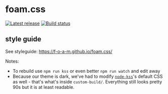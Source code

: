 # foam.css

[![Latest release](http://img.shields.io/github/release/f-o-a-m/foam.css.svg)](https://github.com/f-o-a-m/foam.css/releases)
[![Build status](https://travis-ci.org/f-o-a-m/foam.css.svg?branch=master)](https://travis-ci.org/f-o-a-m/foam.css)

## style guide

See styleguide: https://f-o-a-m.github.io/foam.css/

Notes:
+ To rebuild use `npm run kss` or even better `npm run watch` and edit away
+ Because our theme is dark, we've had to modify [`node-kss`](https://github.com/kss-node/kss-node)'s default CSS as well - that's what's inside `custom-build/`. Everything still looks pretty 90s but it is at least readable.
